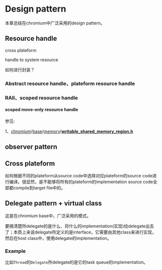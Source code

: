 # Design pattern

本章总结在chromium中广泛采用的design pattern。



## Resource handle

cross plateform

handle to system resource

如何进行封装？



### Abstract resource handle、plateform resource handle



### RAII、scoped resource handle



#### scoped move-only resource handle

参见: 

1、[chromium](https://github.com/chromium/chromium)/[base](https://github.com/chromium/chromium/tree/master/base)/[memory](https://github.com/chromium/chromium/tree/master/base/memory)/**[writable_shared_memory_region.h](https://github.com/chromium/chromium/blob/master/base/memory/writable_shared_memory_region.h)**





## observer pattern



## Cross plateform

如何根据不同的plateform从source code中选择对应plateform的source code进行编译。很显然，是不能够将所有的plateform的implementation source code全部都compile到target file中的。



## Delegate pattern + virtual class

这是在chromium base中，广泛采用的模式。

要搞清楚所delegate的是什么、将什么的implementation(实现)给delegate出去了；本质上来说delegate所定义的是interface，它需要由其他class来进行实现，然后在host class中，使用delegate的implementation。

### Example

比如`Thread`的`Delegate`所delegate的是它的task queue的implementation。

